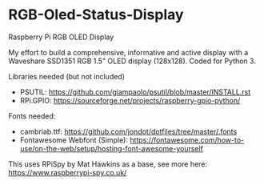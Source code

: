 # RGB-Oled-Status-Display
Raspberry Pi RGB OLED Display


My effort to build a comprehensive, informative and active display with a Waveshare SSD1351 RGB 1.5" OLED display (128x128). Coded for Python 3.


Libraries needed (but not included)
  * PSUTIL: https://github.com/giampaolo/psutil/blob/master/INSTALL.rst
  * RPi.GPIO: https://sourceforge.net/projects/raspberry-gpio-python/
 
 Fonts needed:
  * cambriab.ttf: https://github.com/jondot/dotfiles/tree/master/.fonts
  * Fontawesome Webfont (Simple): https://fontawesome.com/how-to-use/on-the-web/setup/hosting-font-awesome-yourself

This uses RPiSpy by Mat Hawkins as a base, see more here:
https://www.raspberrypi-spy.co.uk/
  
  
